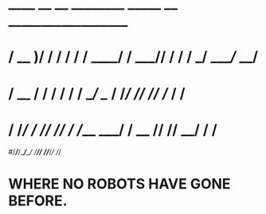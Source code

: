 #    ____  __    __  ________   _____ __  __________________
#   / __ )/ /   / / / / ____/  / ___// / / /  _/ ____/_  __/
#  / __  / /   / / / / __/     \__ \/ /_/ // // /_    / /   
# / /_/ / /___/ /_/ / /___    ___/ / __  // // __/   / /    
#/_____/_____/\____/_____/   /____/_/ /_/___/_/     /_/     
# WHERE NO ROBOTS HAVE GONE BEFORE.
